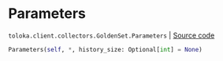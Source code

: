 # Parameters
`toloka.client.collectors.GoldenSet.Parameters` | [Source code](https://github.com/Toloka/toloka-kit/blob/v1.2.3/src/client/collectors.py#L359)

```python
Parameters(self, *, history_size: Optional[int] = None)
```

